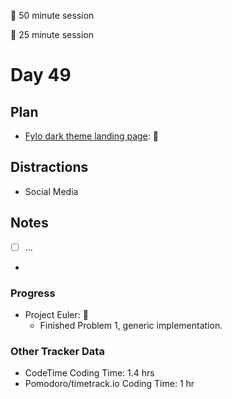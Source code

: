 🍒 50 minute session

🍅 25 minute session

# Day 49

## Plan

-   [Fylo dark theme landing page](https://www.frontendmentor.io/challenges/fylo-dark-theme-landing-page-5ca5f2d21e82137ec91a50fd): 🍒

## Distractions

-   Social Media

## Notes

-   [ ] ...

-

### Progress

-   Project Euler: 🍒
    -   Finished Problem 1, generic implementation.

### Other Tracker Data

-   CodeTime Coding Time: 1.4 hrs
-   Pomodoro/timetrack.io Coding Time: 1 hr
